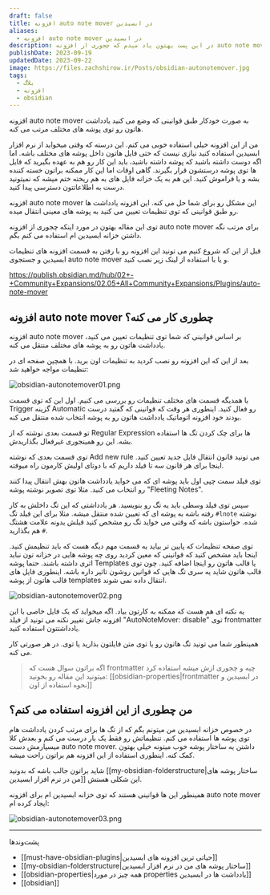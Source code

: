 ```yaml
---
draft: false
title: افزونه auto note mover در ابسیدین
aliases:
  - افزونه auto note mover در ابسیدین
description: در این پست بهتون یاد میدم که چجوری از افزونه auto note mover برای داشتن یک خزانه یادداشت های تمیز و مرتب استفاده کنید.
publishDate: 2023-09-19
updatedDate: 2023-09-22
image: https://files.zachshirow.ir/Posts/obsidian-autonotemover.jpg
tags:
  - بلاگ
  - افزونه
  - obsidian
---
```


افزونه auto note mover به صورت خودکار طبق قوانینی که وضع می کنید یادداشت هاتون رو توی پوشه های مختلف مرتب می کنه.

من از این افزونه خیلی استفاده خوبی می کنم. این درسته که وقتی میخواید از نرم افزار ابسیدین استفاده کنید نیازی نیست که حتی فایل هاتون داخل پوشه های مختلف باشه. اما اگه دوست داشته باشید که پوشه داشته باشید، باید این کار رو هم به عهده بگیرید که فایل ها توی پوشه درستشون قرار بگیرند. گاهی اوقات اما این کار ممکنه براتون خسته کننده بشه و یا فراموش کنید. این هم به یک خزانه فایل های به هم ریخته ختم میشه که نمیتونید درست به اطلاعاتتون دسترسی پیدا کنید.

افزونه auto note mover این مشکل رو برای شما حل می کنه. این افزونه یادداشت ها رو طبق قوانینی که توی تنظیمات تعیین می کنید به پوشه های معینی انتقال میده. 

توی این مقاله بهتون در مورد اینکه چجوری از افزونه auto note mover برای مرتب نگه داشتن خزانه ابسیدین ام استفاده می کنم بگم. 

قبل از این که شروع کنیم می تونید این افزونه رو با رفتن به قسمت افزونه های تنظیمات ابسیدین و جستجوی auto note mover و یا با استفاده از لینک زیر نصب کنید. 

https://publish.obsidian.md/hub/02+-+Community+Expansions/02.05+All+Community+Expansions/Plugins/auto-note-mover

## افزونه auto note mover چطوری کار می کنه؟ 

افزونه auto note mover بر اساس قوانینی که شما توی تنظیمات تعیین می کنید، یادداشت هاتون رو به پوشه های مختلف منتقل می کنه. 

بعد از این که این افزونه رو نصب کردید به تنظیمات اون برید. با همچین صفحه ای در تنظیمات مواجه خواهید شد: 

![obsidian-autonotemover01.png](https://files.zachshirow.ir/Posts/obsidian-autonotemover01.png)

با همدیگه قسمت های مختلف تنظیمات رو بررسی می کنیم. اول این که توی قسمت Trigger گزینه Automatic رو فعال کنید. اینطوری هر وقت که قوانینی که گفتید درست بودند خود افزونه اتوماتیک یادداشت هاتون رو به پوشه انتخاب شده منتقل می کنه. 

تو قسمت بعدی نوشته که از Regular Expression ها برای چک کردن تگ ها استفاده بشه. این رو همینجوری غیرفعال بگذاریدش. 

توی قسمت بعدی که نوشته Add new rule می تونید قانون انتقال فایل جدید تعیین کنید. اینجا برای هر قانون سه تا فیلد داریم که با دوتای اولیش کارمون راه میوفته. 

توی فیلد سمت چپی اول باید پوشه ای که می خواید یادداشت هاتون بهش انتقال پیدا کنند رو انتخاب می کنید. مثلا توی تصویر نوشته پوشه "Fleeting Notes". 

سپس توی فیلد وسطی باید یه تگ رو بنویسید. هر یادداشتی که این تگ داخلش به کار رفته باشه به پوشه ای که تعیین شده منتقل میشه. مثلا برای این فیلد تگ `#lnote` نوشته شده. حواستون باشه که وقتی می خواید تگ رو مشخص کنید قبلش یدونه علامت هشتگ `#` هم بگذارید.

توی صفحه تنظیمات که پایین تر بیاید یه قسمت مهم دیگه هست که باید تنظیمش کنید. اینجا باید مشخص کنید که قوانینی که معین کردید روی چه پوشه هایی در خزانه تون نباید اثری داشته باشند. حتما پوشه Templates یا قالب هاتون رو اینجا اضافه کنید. چون توی قالب هاتون شاید یه سری تگ هایی که قوانین روشون تاثیر داره باشه. اینطوری فایل های قالب هاتون از پوشه templates انتقال داده نمی شوند. 

![obsidian-autonotemover02.png](https://files.zachshirow.ir/Posts/obsidian-autonotemover02.png)

یه نکته ای هم هست که ممکنه به کارتون بیاد. اگه میخواید که یک فایل خاصی با این افزونه جاش تغییر نکنه می تونید از فیلد "AutoNoteMover: disable" توی frontmatter یادداشتتون استفاده کنید. 

همینطور شما می تونید تگ هاتون رو یا توی متن فایلتون بذارید یا توی. در هر صورتی کار می کنه. 

> اگه براتون سوال هست که frontmatter چیه و چجوری ازش میشه استفاده کرد میتونید این مقاله رو بخونید: [[obsidian-properties|frontmatter در ابسیدین و نحوه استفاده از اون]]

## من چطوری از این افزونه استفاده می کنم؟

در خصوص خزانه ابسیدین من میتونم بگم که از تگ ها برای مرتب کردن یادداشت هام توی پوشه ها استفاده می کنم. تنظیماتش رو فقط یک بار درست می کنم و بعدش کلا میسپارمش دست auto note mover. داشتن یه ساختار پوشه خوب میتونه خیلی بهتون کمک کنه. اینطوری استفاده از این افزونه هم براتون راحت میشه. 

شاید براتون جالب باشه که بدونید [[my-obsidian-folderstructure|ساختار پوشه های من در نرم افزار ابسیدین]] این شکلی هستش.

همینطور این ها قوانینی هستند که توی خزانه ابسیدین ام برای افزونه auto note mover ایجاد کرده ام: 

![obsidian-autonotemover03.png](https://files.zachshirow.ir/Posts/obsidian-autonotemover03.png)



---
پشت‌وند‌ها
- [[must-have-obsidian-plugins|حیاتی ترین افزونه های ابسیدین]]
- [[my-obsidian-folderstructure|ساختار پوشه های من در نرم افزار ابسیدین]]
- [[obsidian-properties|همه چیز در مورد properties یادداشت ها در ابسیدین]]
- [[obsidian]]